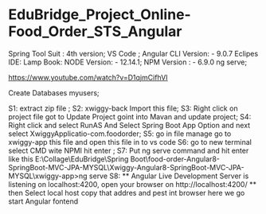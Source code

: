 # EduBridge_Project_Online-Food_Order_STS_Angular
Spring Tool Suit : 4th version;
VS Code ;
Angular CLI Version: - 9.0.7 
Eclipes IDE:
Lamp Book: 
NODE Version: - 12.14.1;
NPM Version : - 6.9.0
ng serve;

https://www.youtube.com/watch?v=D1qjmCifhVI  

Create Databases myusers;

S1: extract zip file ;
S2: xwiggy-back Import this file;
S3: Right click on project file got to Update Project goint into Mavan  and update project;
S4: Right click and select RunAS And Select Spring Boot App Option and next select XwiggyApplicatio-com.foodorder;
S5: go in file manage go to xwiggy-app this file and open this file in to  vs code 
S6: go to new terminal select CMD wite NPMI hit enter ;
 S7: Put ng serve command and hit enter like this  E:\Collage\EduBridge\Spring Boot\food-order-Angular8-SpringBoot-MVC-JPA-MYSQL\Xwiggy-Angular8-SpringBoot-MVC-JPA-MYSQL\xwiggy-app>ng serve
S8: ** Angular Live Development Server is listening on localhost:4200, open your browser on http://localhost:4200/ ** then Select local host copy that addres and pest int browser here  we go start Angular fontend
